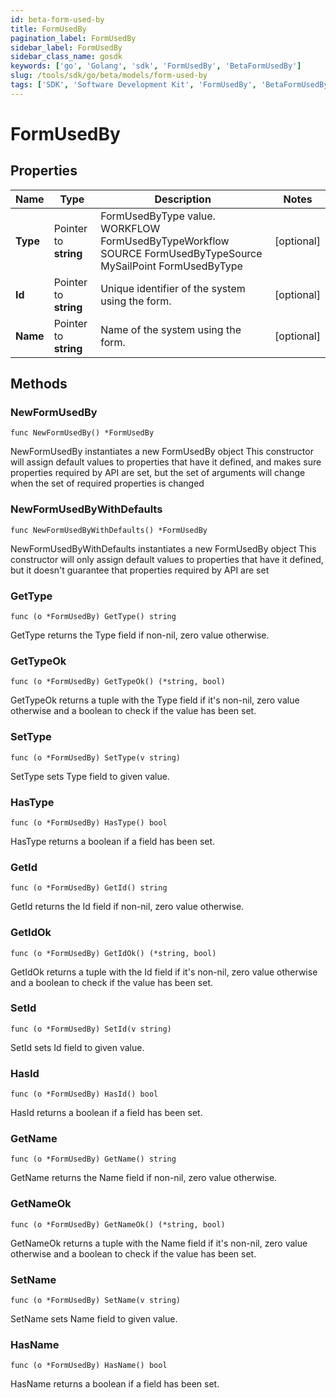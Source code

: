 ```yaml
---
id: beta-form-used-by
title: FormUsedBy
pagination_label: FormUsedBy
sidebar_label: FormUsedBy
sidebar_class_name: gosdk
keywords: ['go', 'Golang', 'sdk', 'FormUsedBy', 'BetaFormUsedBy']
slug: /tools/sdk/go/beta/models/form-used-by
tags: ['SDK', 'Software Development Kit', 'FormUsedBy', 'BetaFormUsedBy']
---
```


# FormUsedBy

## Properties

| Name | Type | Description | Notes |
| --- | --- | --- | --- |
| **Type** | Pointer to **string** | FormUsedByType value. WORKFLOW FormUsedByTypeWorkflow SOURCE FormUsedByTypeSource MySailPoint FormUsedByType | [optional] |
| **Id** | Pointer to **string** | Unique identifier of the system using the form. | [optional] |
| **Name** | Pointer to **string** | Name of the system using the form. | [optional] |

## Methods

### NewFormUsedBy

`func NewFormUsedBy() *FormUsedBy`

NewFormUsedBy instantiates a new FormUsedBy object This constructor will assign default values to properties that have it defined, and makes sure properties required by API are set, but the set of arguments will change when the set of required properties is changed

### NewFormUsedByWithDefaults

`func NewFormUsedByWithDefaults() *FormUsedBy`

NewFormUsedByWithDefaults instantiates a new FormUsedBy object This constructor will only assign default values to properties that have it defined, but it doesn't guarantee that properties required by API are set

### GetType

`func (o *FormUsedBy) GetType() string`

GetType returns the Type field if non-nil, zero value otherwise.

### GetTypeOk

`func (o *FormUsedBy) GetTypeOk() (*string, bool)`

GetTypeOk returns a tuple with the Type field if it's non-nil, zero value otherwise and a boolean to check if the value has been set.

### SetType

`func (o *FormUsedBy) SetType(v string)`

SetType sets Type field to given value.

### HasType

`func (o *FormUsedBy) HasType() bool`

HasType returns a boolean if a field has been set.

### GetId

`func (o *FormUsedBy) GetId() string`

GetId returns the Id field if non-nil, zero value otherwise.

### GetIdOk

`func (o *FormUsedBy) GetIdOk() (*string, bool)`

GetIdOk returns a tuple with the Id field if it's non-nil, zero value otherwise and a boolean to check if the value has been set.

### SetId

`func (o *FormUsedBy) SetId(v string)`

SetId sets Id field to given value.

### HasId

`func (o *FormUsedBy) HasId() bool`

HasId returns a boolean if a field has been set.

### GetName

`func (o *FormUsedBy) GetName() string`

GetName returns the Name field if non-nil, zero value otherwise.

### GetNameOk

`func (o *FormUsedBy) GetNameOk() (*string, bool)`

GetNameOk returns a tuple with the Name field if it's non-nil, zero value otherwise and a boolean to check if the value has been set.

### SetName

`func (o *FormUsedBy) SetName(v string)`

SetName sets Name field to given value.

### HasName

`func (o *FormUsedBy) HasName() bool`

HasName returns a boolean if a field has been set.
